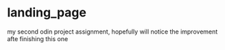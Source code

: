 # landing_page

my second odin project assignment, hopefully will notice the improvement afte finishing this one